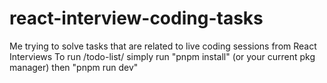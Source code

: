 # react-interview-coding-tasks
Me trying to solve tasks that are related to live coding sessions from React Interviews
To run /todo-list/ simply run "pnpm install" (or your current pkg manager) then "pnpm run dev"
